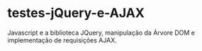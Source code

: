 # testes-jQuery-e-AJAX
Javascript e a biblioteca JQuery, manipulação da Árvore DOM e implementação de requisições AJAX.
